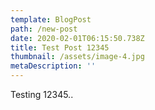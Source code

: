 ```yaml
---
template: BlogPost
path: /new-post
date: 2020-02-01T06:15:50.738Z
title: Test Post 12345
thumbnail: /assets/image-4.jpg
metaDescription: ''
---
```

Testing 12345..
